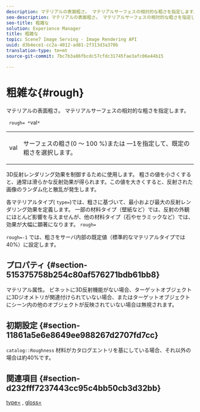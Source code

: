 ```yaml
---
description: マテリアルの表面粗さ。 マテリアルサーフェスの相対的な粗さを指定します。
seo-description: マテリアルの表面粗さ。 マテリアルサーフェスの相対的な粗さを指定します。
seo-title: 粗雑な
solution: Experience Manager
title: 粗雑な
topic: Scene7 Image Serving - Image Rendering API
uuid: d3b4ece1-cc2a-4012-ad81-2f313d3a370b
translation-type: tm+mt
source-git-commit: 7bc7b3a86fbcdc57cfdc31745fae3afc06e44b15

---
```



# 粗雑な{#rough}

マテリアルの表面粗さ。 マテリアルサーフェスの相対的な粗さを指定します。

` rough= *`val`*`

<table id="simpletable_432E33EC87144AC7A2A8D9406F862708"> 
 <tr class="strow"> 
  <td class="stentry"> <p> <span class="varname"> val </span> </p> </td> 
  <td class="stentry"> <p>サーフェスの粗さ(0 ～ 100 %)または —1を指定して、既定の粗さを選択します。 </p> </td> 
 </tr> 
</table>

3D反射レンダリング効果を制御するために使用します。 粗さの値を小さくすると、通常は滑らかな反射効果が得られます。この値を大きくすると、反射された画像のランダム化と散乱が発生します。

各マテリアルタイプ( `type=`)では、粗さに基づいて、最小および最大の反射レンダリング効果を定義します。 一部の材料タイプ（壁紙など）では、反射の外観にほとんど影響を与えませんが、他の材料タイプ（石やセラミックなど）では、効果が大幅に顕著になります。 `rough=`

`rough=-1` では、粗さをサーバ内部の既定値（標準的なマテリアルタイプでは40%）に設定します。

## プロパティ {#section-515375758b254c80af576271bdb61bb8}

マテリアル属性。 ビネットに3D反射機能がない場合、ターゲットオブジェクトに3Dジオメトリが関連付けられていない場合、またはターゲットオブジェクトにシーン内の他のオブジェクトが反映されていない場合は無視されます。

## 初期設定 {#section-11861a5e6e8649ee988267d2707fd7cc}

`catalog::Roughness` 材料がカタログエントリを基にしている場合、それ以外の場合は約40%です。

## 関連項目 {#section-d232fff7237443cc95c4bb50cb3d32bb}

[type=](../../../../../ir-api/http-protocol/image-rendering-api-ref/c-ir-http-protocol-ref/c-ir-http-protocol-command-reference/r-ir-http-type.md#reference-128c7de89e2d46838019b560f3f84a35) , [gloss=](../../../../../ir-api/http-protocol/image-rendering-api-ref/c-ir-http-protocol-ref/c-ir-http-protocol-command-reference/r-ir-http-gloss.md#reference-325aef2ee51e4e1584a06047427340ca)
